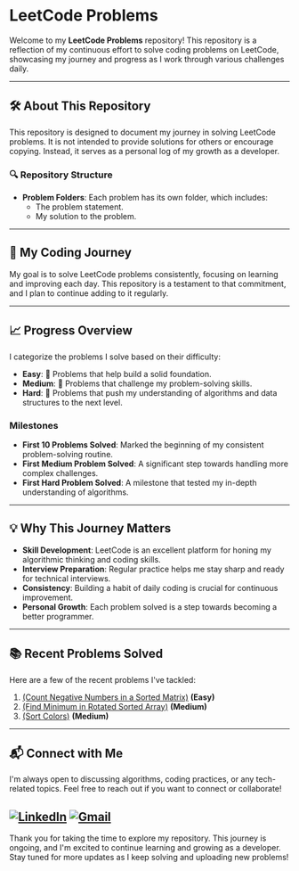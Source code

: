# LeetCode Problems

Welcome to my **LeetCode Problems** repository! This repository is a reflection of my continuous effort to solve coding problems on LeetCode, showcasing my journey and progress as I work through various challenges daily.

---

## 🛠️ About This Repository

This repository is designed to document my journey in solving LeetCode problems. It is not intended to provide solutions for others or encourage copying. Instead, it serves as a personal log of my growth as a developer.

### 🔍 Repository Structure

- **Problem Folders**: Each problem has its own folder, which includes:
  - The problem statement.
  - My solution to the problem.
  
---

## 🚀 My Coding Journey

My goal is to solve LeetCode problems consistently, focusing on learning and improving each day. This repository is a testament to that commitment, and I plan to continue adding to it regularly.

---

## 📈 Progress Overview

I categorize the problems I solve based on their difficulty:

- **Easy**: 🌱 Problems that help build a solid foundation.
- **Medium**: 🌿 Problems that challenge my problem-solving skills.
- **Hard**: 🌳 Problems that push my understanding of algorithms and data structures to the next level.

### Milestones

- **First 10 Problems Solved**: Marked the beginning of my consistent problem-solving routine.
- **First Medium Problem Solved**: A significant step towards handling more complex challenges.
- **First Hard Problem Solved**: A milestone that tested my in-depth understanding of algorithms.

---

## 💡 Why This Journey Matters

- **Skill Development**: LeetCode is an excellent platform for honing my algorithmic thinking and coding skills.
- **Interview Preparation**: Regular practice helps me stay sharp and ready for technical interviews.
- **Consistency**: Building a habit of daily coding is crucial for continuous improvement.
- **Personal Growth**: Each problem solved is a step towards becoming a better programmer.

---

## 📚 Recent Problems Solved

Here are a few of the recent problems I've tackled:

1. [(Count Negative Numbers in a Sorted Matrix)](https://leetcode.com/problems/count-negative-numbers-in-a-sorted-matrix) **(Easy)**
2. [(Find Minimum in Rotated Sorted Array)](https://leetcode.com/problems/find-minimum-in-rotated-sorted-array) **(Medium)**
3. [(Sort Colors)](https://leetcode.com/problems/sort-colors) **(Medium)**

---

## 📬 Connect with Me

I'm always open to discussing algorithms, coding practices, or any tech-related topics. Feel free to reach out if you want to connect or collaborate!

[![LinkedIn](https://img.shields.io/badge/-LinkedIn-blue?style=flat-square&logo=Linkedin&logoColor=white&link=https://www.linkedin.com/in/yourprofile)](https://www.linkedin.com/in/muhammad-omer-moazzam-6ab6b7297)
[![Gmail](https://img.shields.io/badge/-Gmail-red?style=flat-square&logo=Gmail&logoColor=white&link=mailto:your.email@gmail.com)](mailto:m.omermoazzam04@gmail.com)
---

Thank you for taking the time to explore my repository. This journey is ongoing, and I'm excited to continue learning and growing as a developer. Stay tuned for more updates as I keep solving and uploading new problems!
